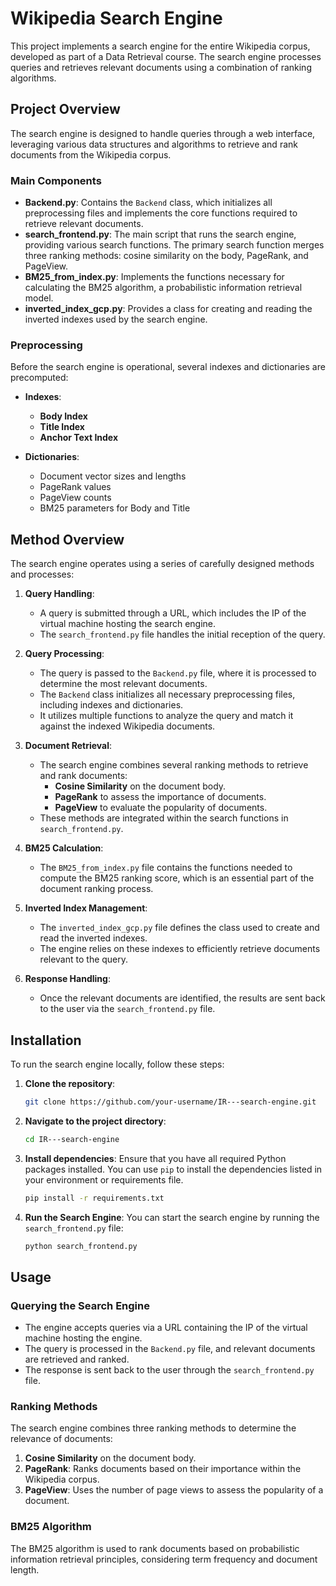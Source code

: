 # Wikipedia Search Engine

This project implements a search engine for the entire Wikipedia corpus, developed as part of a Data Retrieval course. The search engine processes queries and retrieves relevant documents using a combination of ranking algorithms.

## Project Overview

The search engine is designed to handle queries through a web interface, leveraging various data structures and algorithms to retrieve and rank documents from the Wikipedia corpus.

### Main Components

- **Backend.py**: Contains the `Backend` class, which initializes all preprocessing files and implements the core functions required to retrieve relevant documents.
- **search_frontend.py**: The main script that runs the search engine, providing various search functions. The primary search function merges three ranking methods: cosine similarity on the body, PageRank, and PageView.
- **BM25_from_index.py**: Implements the functions necessary for calculating the BM25 algorithm, a probabilistic information retrieval model.
- **inverted_index_gcp.py**: Provides a class for creating and reading the inverted indexes used by the search engine.

### Preprocessing

Before the search engine is operational, several indexes and dictionaries are precomputed:

- **Indexes**:
  - **Body Index**
  - **Title Index**
  - **Anchor Text Index**
  
- **Dictionaries**:
  - Document vector sizes and lengths
  - PageRank values
  - PageView counts
  - BM25 parameters for Body and Title

## Method Overview

The search engine operates using a series of carefully designed methods and processes:

1. **Query Handling**:
    - A query is submitted through a URL, which includes the IP of the virtual machine hosting the search engine.
    - The `search_frontend.py` file handles the initial reception of the query.
  
2. **Query Processing**:
    - The query is passed to the `Backend.py` file, where it is processed to determine the most relevant documents.
    - The `Backend` class initializes all necessary preprocessing files, including indexes and dictionaries.
    - It utilizes multiple functions to analyze the query and match it against the indexed Wikipedia documents.

3. **Document Retrieval**:
    - The search engine combines several ranking methods to retrieve and rank documents:
        - **Cosine Similarity** on the document body.
        - **PageRank** to assess the importance of documents.
        - **PageView** to evaluate the popularity of documents.
    - These methods are integrated within the search functions in `search_frontend.py`.

4. **BM25 Calculation**:
    - The `BM25_from_index.py` file contains the functions needed to compute the BM25 ranking score, which is an essential part of the document ranking process.

5. **Inverted Index Management**:
    - The `inverted_index_gcp.py` file defines the class used to create and read the inverted indexes.
    - The engine relies on these indexes to efficiently retrieve documents relevant to the query.

6. **Response Handling**:
    - Once the relevant documents are identified, the results are sent back to the user via the `search_frontend.py` file.

## Installation

To run the search engine locally, follow these steps:

1. **Clone the repository**:
    ```bash
    git clone https://github.com/your-username/IR---search-engine.git
    ```
2. **Navigate to the project directory**:
    ```bash
    cd IR---search-engine
    ```
3. **Install dependencies**:
    Ensure that you have all required Python packages installed. You can use `pip` to install the dependencies listed in your environment or requirements file.

    ```bash
    pip install -r requirements.txt
    ```
4. **Run the Search Engine**:
    You can start the search engine by running the `search_frontend.py` file:

    ```bash
    python search_frontend.py
    ```

## Usage

### Querying the Search Engine

- The engine accepts queries via a URL containing the IP of the virtual machine hosting the engine.
- The query is processed in the `Backend.py` file, and relevant documents are retrieved and ranked.
- The response is sent back to the user through the `search_frontend.py` file.

### Ranking Methods

The search engine combines three ranking methods to determine the relevance of documents:
1. **Cosine Similarity** on the document body.
2. **PageRank**: Ranks documents based on their importance within the Wikipedia corpus.
3. **PageView**: Uses the number of page views to assess the popularity of a document.

### BM25 Algorithm

The BM25 algorithm is used to rank documents based on probabilistic information retrieval principles, considering term frequency and document length.


